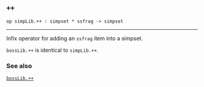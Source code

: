 ## `++`

``` hol4
op simpLib.++ : simpset * ssfrag -> simpset
```

------------------------------------------------------------------------

Infix operator for adding an `ssfrag` item into a simpset.

`bossLib.++` is identical to `simpLib.++`.

### See also

[`bossLib.++`](#bossLib..KAL)
